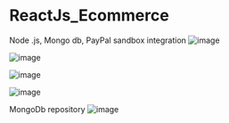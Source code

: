 # ReactJs_Ecommerce
Node .js, Mongo db, PayPal sandbox integration
![image](https://github.com/user-attachments/assets/5aec2209-c8bf-44e2-804a-23d86416e5e7)

![image](https://github.com/user-attachments/assets/17d21753-1926-4ef1-84e1-4607d79e9084)

![image](https://github.com/user-attachments/assets/54a29b0a-dff1-4367-b56b-4b96b9379a22)

![image](https://github.com/user-attachments/assets/02fdf0bb-093a-4a3a-9482-f7f54741c7be)

MongoDb repository
![image](https://github.com/user-attachments/assets/19d55cce-7fe3-4063-8975-d694d983c6a1)
